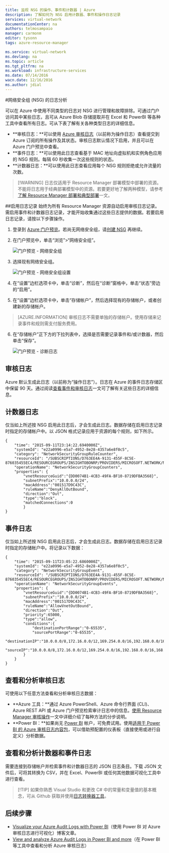 ```yaml
---
title: 监视 NSG 的操作、事件和计数器 | Azure
description: 了解如何为 NSG 启用计数器、事件和操作日志记录
services: virtual-network
documentationCenter: na
authors: telmosampaio
manager: carmonm
editor: tysonn
tags: azure-resource-manager

ms.service: virtual-network
ms.devlang: na
ms.topic: article
ms.tgt_pltfrm: na
ms.workload: infrastructure-services
ms.date: 07/14/2016
wacn.date: 12/16/2016
ms.author: jdial
---
```


#网络安全组 (NSG) 的日志分析

可以在 Azure 中使用不同类型的日志对 NSG 进行管理和故障排除。可通过门户访问其中某些日志，且可从 Azure Blob 存储提取并在 Excel 和 PowerBI 等各种工具中查看所有日志。可从下表了解有关各种类型日志的详细信息。

- **审核日志：**可以使用 [Azure 审核日志](../monitoring-and-diagnostics/insights-debugging-with-events.md)（以前称为操作日志）查看提交到 Azure 订阅的所有操作及其状态。审核日志默认情况下启用，并且可以在 Azure 门户预览中查看。
- **事件日志：**可以使用此日志查看基于 MAC 地址向虚拟机和实例角色应用的 NSG 规则。每隔 60 秒收集一次这些规则的状态。 
- **计数器日志：**可以使用此日志查看应用每个 NSG 规则拒绝或允许流量的次数。

>[!WARNING] 日志仅适用于 Resource Manager 部署模型中部署的资源。不能将日志用于经典部署模型中的资源。若要更好地了解两种模型，请参考[了解 Resource Manager 部署和典型部署](../azure-resource-manager/resource-manager-deployment-model.md)一文。

##启用日志记录
始终为所有 Resource Manager 资源自动启用审核日志记录。需启用事件和计数器日志记录，才能开始收集通过这些日志提供的数据。若要启用日志记录，请按以下步骤操作。

1.  登录到 [Azure 门户预览](https://portal.azure.cn)。若尚无网络安全组，请[创建 NSG](./virtual-networks-create-nsg-arm-ps.md) 再继续。 

2.  在门户预览中，单击“浏览”>“网络安全组”。

    ![门户预览 - 网络安全组](./media/virtual-network-nsg-manage-log/portal-enable1.png)

3. 选择现有网络安全组。

    ![门户预览 - 网络安全组设置](./media/virtual-network-nsg-manage-log/portal-enable2.png)

4. 在“设置”边栏选项卡中，单击“诊断”，然后在“诊断”窗格中，单击“状态”旁边的“启用”。
5. 在“设置”边栏选项卡中，单击“存储帐户”，然后选择现有的存储帐户，或者创建新的存储帐户。  

>[AZURE.INFORMATION] 审核日志不需要单独的存储帐户。使用存储来记录事件和规则需支付服务费用。

6. 在“存储帐户”正下方的下拉列表中，选择是否需要记录事件和/或计数器，然后单击“保存”。

    ![门户预览 - 诊断日志](./media/virtual-network-nsg-manage-log/portal-enable3.png)

## 审核日志
Azure 默认生成此日志（以前称为“操作日志”）。日志在 Azure 的事件日志存储区中保留 90 天。通过阅读[查看事件和审核日志](../monitoring-and-diagnostics/insights-debugging-with-events.md)一文可了解有关这些日志的详细信息。

## 计数器日志
仅当如上所述按 NSG 启用此日志后，才会生成此日志。数据存储在启用日志记录时指定的存储帐户中。以 JSON 格式记录应用于资源的每个规则，如下所示。

    {
        "time": "2015-09-11T23:14:22.6940000Z",
        "systemId": "e22a0996-e5a7-4952-8e28-4357a6e8f0c5",
        "category": "NetworkSecurityGroupRuleCounter",
        "resourceId": "/SUBSCRIPTIONS/D763EE4A-9131-455F-8C5E-876035455EC4/RESOURCEGROUPS/INSIGHTOBONRP/PROVIDERS/MICROSOFT.NETWORK/NETWORKSECURITYGROUPS/NSGINSIGHTOBONRP",
        "operationName": "NetworkSecurityGroupCounters",
        "properties": {
            "vnetResourceGuid":"{DD0074B1-4CB3-49FA-BF10-8719DFBA3568}",
            "subnetPrefix":"10.0.0.0/24",
            "macAddress":"001517D9C43C",
            "ruleName":"DenyAllOutBound",
            "direction":"Out",
            "type":"block",
            "matchedConnections":0
            }
    }

## 事件日志
仅当如上所述按 NSG 启用此日志后，才会生成此日志。数据存储在启用日志记录时指定的存储帐户中。将记录以下数据：

    {
        "time": "2015-09-11T23:05:22.6860000Z",
        "systemId": "e22a0996-e5a7-4952-8e28-4357a6e8f0c5",
        "category": "NetworkSecurityGroupEvent",
        "resourceId": "/SUBSCRIPTIONS/D763EE4A-9131-455F-8C5E-876035455EC4/RESOURCEGROUPS/INSIGHTOBONRP/PROVIDERS/MICROSOFT.NETWORK/NETWORKSECURITYGROUPS/NSGINSIGHTOBONRP",
        "operationName": "NetworkSecurityGroupEvents",
        "properties": {
            "vnetResourceGuid":"{DD0074B1-4CB3-49FA-BF10-8719DFBA3568}",
            "subnetPrefix":"10.0.0.0/24",
            "macAddress":"001517D9C43C",
            "ruleName":"AllowVnetOutBound",
            "direction":"Out",
            "priority":65000,
            "type":"allow",
            "conditions":{
                "destinationPortRange":"0-65535",
                "sourcePortRange":"0-65535",
                "destinationIP":"10.0.0.0/8,172.16.0.0/12,169.254.0.0/16,192.168.0.0/16,168.63.129.16/32",
                "sourceIP":"10.0.0.0/8,172.16.0.0/12,169.254.0.0/16,192.168.0.0/16,168.63.129.16/32"
            }
        }
    }

## 查看和分析审核日志
可使用以下任意方法查看和分析审核日志数据：

- **Azure 工具：**通过 Azure PowerShell、Azure 命令行界面 (CLI)、Azure REST API 或 Azure 门户预览检索审计日志中的信息。[使用 Resource Manager 审核操作](../azure-resource-manager/resource-group-audit.md)一文中详细介绍了每种方法的分步说明。
- **Power BI：**如果尚无 [Power BI](https://powerbi.microsoft.com/pricing) 帐户，可免费试用。使用[适用于 Power BI 的 Azure 审核日志内容包](https://support.powerbi.com/knowledgebase/articles/742695)，可以借助预配置的仪表板（直接使用或进行自定义）分析数据。

## 查看和分析计数器和事件日志 
需要连接到存储帐户并检索事件和计数器日志的 JSON 日志条目。下载 JSON 文件后，可将其转换为 CSV，并在 Excel、PowerBI 或任何其他数据可视化工具中进行查看。

>[!TIP] 如果你熟悉 Visual Studio 和更改 C# 中的常量和变量值的基本概念，可从 Github 获取并使用[日志转换器工具](https://github.com/Azure-Samples/networking-dotnet-log-converter)。

## 后续步骤

- [Visualize your Azure Audit Logs with Power BI](http://blogs.msdn.com/b/powerbi/archive/2015/09/30/monitor-azure-audit-logs-with-power-bi.aspx)（使用 Power BI 对 Azure 审核日志进行可视化）博客文章。
- [View and analyze Azure Audit Logs in Power BI and more](https://azure.microsoft.com/blog/analyze-azure-audit-logs-in-powerbi-more/)（在 Power BI 等工具中查看和分析 Azure 审核日志）

<!---HONumber=Mooncake_Quality_Review_1202_2016-->